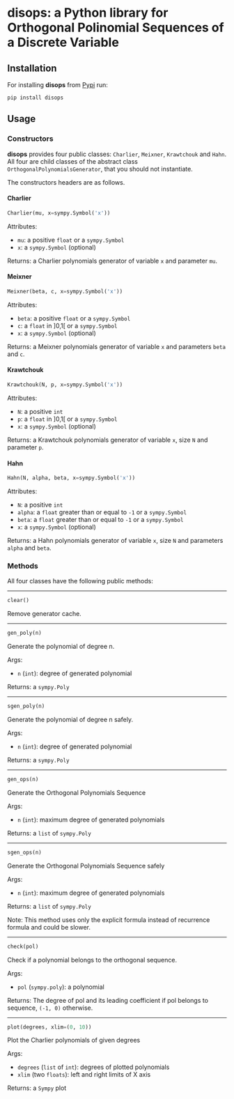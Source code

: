 # **disops**: a Python library for Orthogonal Polinomial Sequences of a Discrete Variable

## Installation
For installing **disops** from [Pypi](https://pypi.org/project/disops/) run:
```
pip install disops
```

## Usage

### Constructors
**disops** provides four public classes: `Charlier`, `Meixner`, `Krawtchouk` and `Hahn`. All four are child classes of the abstract class `OrthogonalPolynomialsGenerator`, that you should not instantiate.

The constructors headers are as follows.

#### Charlier
```python
Charlier(mu, x=sympy.Symbol('x'))
```
Attributes:
- `mu`: a positive `float` or a `sympy.Symbol`
- `x`: a `sympy.Symbol` (optional)

Returns: a Charlier polynomials generator of variable `x` and parameter `mu`.

#### Meixner
```python
Meixner(beta, c, x=sympy.Symbol('x'))
```
Attributes:
- `beta`: a positive `float` or a `sympy.Symbol`
- `c`: a `float` in ]0,1[ or a `sympy.Symbol`
- `x`: a `sympy.Symbol` (optional)

Returns: a Meixner polynomials generator of variable `x` and parameters `beta` and `c`.


#### Krawtchouk
```python
Krawtchouk(N, p, x=sympy.Symbol('x'))
```
Attributes:
- `N`: a positive `int`
- `p`: a `float` in ]0,1[ or a `sympy.Symbol`
- `x`: a `sympy.Symbol` (optional)

Returns: a Krawtchouk polynomials generator of variable `x`, size `N` and parameter `p`.

#### Hahn
```python
Hahn(N, alpha, beta, x=sympy.Symbol('x'))
```
Attributes:
- `N`: a positive `int`
- `alpha`: a `float` greater than or equal to `-1` or a `sympy.Symbol`
- `beta`: a `float` greater than or equal to `-1` or a `sympy.Symbol`
- `x`: a `sympy.Symbol` (optional)

Returns: a Hahn polynomials generator of variable `x`, size `N` and parameters `alpha` and `beta`.

### Methods
All four classes have the following public methods:
___
```python
clear()
````
Remove generator cache.

___

```python
gen_poly(n)
```
Generate the polynomial of degree n.

Args:
- `n` (`int`): degree of generated polynomial

Returns: a `sympy.Poly`

___

```python
sgen_poly(n)
```
Generate the polynomial of degree n safely.

Args:
- `n` (`int`): degree of generated polynomial

Returns: a `sympy.Poly`
____

```python
gen_ops(n)
```
Generate the Orthogonal Polynomials Sequence

Args:
- `n` (`int`): maximum degree of generated polynomials

Returns: a `list` of `sympy.Poly`
___

```python
sgen_ops(n)
```
Generate the Orthogonal Polynomials Sequence safely

Args:
- `n` (`int`): maximum degree of generated polynomials

Returns: a `list` of `sympy.Poly`

Note: This method uses only the explicit formula instead of recurrence formula and could be slower.
___

```python
check(pol)
```
Check if a polynomial belongs to the orthogonal sequence.

Args:
- `pol` (`sympy.poly`): a polynomial

Returns: The degree of pol and  its leading coefficient if pol belongs to sequence, `(-1, 0)` otherwise.
___

```python
plot(degrees, xlim=(0, 10))
```
Plot the Charlier polynomials of given degrees

Args:
- `degrees` (`list` of `int`): degrees of plotted polynomials
- `xlim` (two `floats`): left and right limits of X axis

Returns: a `Sympy` plot